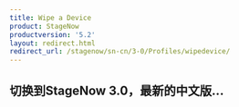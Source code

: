 ```yaml
---
title: Wipe a Device
product: StageNow
productversion: '5.2'
layout: redirect.html
redirect_url: /stagenow/sn-cn/3-0/Profiles/wipedevice/
---
```


## 切换到StageNow 3.0，最新的中文版...
